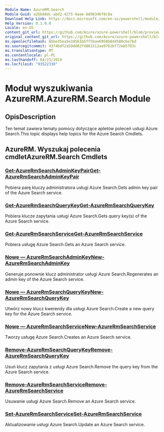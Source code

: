 ```yaml
---
Module Name: AzureRM.Search
Module Guid: a2bb88dc-abd2-4275-9aae-bd98346f8c8a
Download Help Link: https://docs.microsoft.com/en-us/powershell/module/azurerm.search
Help Version: 0.1.0.0
Locale: en-US
content_git_url: https://github.com/Azure/azure-powershell/blob/preview/src/ResourceManager/Search/Commands.Management.Search/help/AzureRM.Search.md
original_content_git_url: https://github.com/Azure/azure-powershell/blob/preview/src/ResourceManager/Search/Commands.Management.Search/help/AzureRM.Search.md
ms.openlocfilehash: 6bbe35ea5e34561b5ff5bae6950b8d4580c6e7bd
ms.sourcegitcommit: 43f4bdf2a59dd82fd881512aa9761bf72eb5703c
ms.translationtype: MT
ms.contentlocale: pl-PL
ms.lasthandoff: 04/23/2019
ms.locfileid: "93522338"
---
```

# <span data-ttu-id="b819e-101">Moduł wyszukiwania AzureRM.</span><span class="sxs-lookup"><span data-stu-id="b819e-101">AzureRM.Search Module</span></span>
## <span data-ttu-id="b819e-102">Opis</span><span class="sxs-lookup"><span data-stu-id="b819e-102">Description</span></span>
<span data-ttu-id="b819e-103">Ten temat zawiera tematy pomocy dotyczące apletów poleceń usługi Azure Search.</span><span class="sxs-lookup"><span data-stu-id="b819e-103">This topic displays help topics for the Azure Search Cmdlets.</span></span>

## <span data-ttu-id="b819e-104">AzureRM. Wyszukaj polecenia cmdlet</span><span class="sxs-lookup"><span data-stu-id="b819e-104">AzureRM.Search Cmdlets</span></span>
### [<span data-ttu-id="b819e-105">Get-AzureRmSearchAdminKeyPair</span><span class="sxs-lookup"><span data-stu-id="b819e-105">Get-AzureRmSearchAdminKeyPair</span></span>](Get-AzureRmSearchAdminKeyPair.md)
<span data-ttu-id="b819e-106">Pobiera parę kluczy administratora usługi Azure Search.</span><span class="sxs-lookup"><span data-stu-id="b819e-106">Gets admin key pair of the Azure Search service.</span></span>

### [<span data-ttu-id="b819e-107">Get-AzureRmSearchQueryKey</span><span class="sxs-lookup"><span data-stu-id="b819e-107">Get-AzureRmSearchQueryKey</span></span>](Get-AzureRmSearchQueryKey.md)
<span data-ttu-id="b819e-108">Pobiera klucze zapytania usługi Azure Search.</span><span class="sxs-lookup"><span data-stu-id="b819e-108">Gets query key(s) of the Azure Search service.</span></span>

### [<span data-ttu-id="b819e-109">Get-AzureRmSearchService</span><span class="sxs-lookup"><span data-stu-id="b819e-109">Get-AzureRmSearchService</span></span>](Get-AzureRmSearchService.md)
<span data-ttu-id="b819e-110">Pobiera usługę Azure Search.</span><span class="sxs-lookup"><span data-stu-id="b819e-110">Gets an Azure Search service.</span></span>

### [<span data-ttu-id="b819e-111">Nowe — AzureRmSearchAdminKey</span><span class="sxs-lookup"><span data-stu-id="b819e-111">New-AzureRmSearchAdminKey</span></span>](New-AzureRmSearchAdminKey.md)
<span data-ttu-id="b819e-112">Generuje ponownie klucz administrator usługi Azure Search.</span><span class="sxs-lookup"><span data-stu-id="b819e-112">Regenerates an admin key of the Azure Search service.</span></span>

### [<span data-ttu-id="b819e-113">Nowe — AzureRmSearchQueryKey</span><span class="sxs-lookup"><span data-stu-id="b819e-113">New-AzureRmSearchQueryKey</span></span>](New-AzureRmSearchQueryKey.md)
<span data-ttu-id="b819e-114">Utwórz nowy klucz kwerendy dla usługi Azure Search.</span><span class="sxs-lookup"><span data-stu-id="b819e-114">Create a new query key for the Azure Search service.</span></span>

### [<span data-ttu-id="b819e-115">Nowe — AzureRmSearchService</span><span class="sxs-lookup"><span data-stu-id="b819e-115">New-AzureRmSearchService</span></span>](New-AzureRmSearchService.md)
<span data-ttu-id="b819e-116">Tworzy usługę Azure Search.</span><span class="sxs-lookup"><span data-stu-id="b819e-116">Creates an Azure Search service.</span></span>

### [<span data-ttu-id="b819e-117">Remove-AzureRmSearchQueryKey</span><span class="sxs-lookup"><span data-stu-id="b819e-117">Remove-AzureRmSearchQueryKey</span></span>](Remove-AzureRmSearchQueryKey.md)
<span data-ttu-id="b819e-118">Usuń klucz zapytania z usługi Azure Search.</span><span class="sxs-lookup"><span data-stu-id="b819e-118">Remove the query key from the Azure Search service.</span></span>

### [<span data-ttu-id="b819e-119">Remove-AzureRmSearchService</span><span class="sxs-lookup"><span data-stu-id="b819e-119">Remove-AzureRmSearchService</span></span>](Remove-AzureRmSearchService.md)
<span data-ttu-id="b819e-120">Usuwanie usługi Azure Search.</span><span class="sxs-lookup"><span data-stu-id="b819e-120">Remove an Azure Search service.</span></span>

### [<span data-ttu-id="b819e-121">Set-AzureRmSearchService</span><span class="sxs-lookup"><span data-stu-id="b819e-121">Set-AzureRmSearchService</span></span>](Set-AzureRmSearchService.md)
<span data-ttu-id="b819e-122">Aktualizowanie usługi Azure Search.</span><span class="sxs-lookup"><span data-stu-id="b819e-122">Update an Azure Search service.</span></span>

